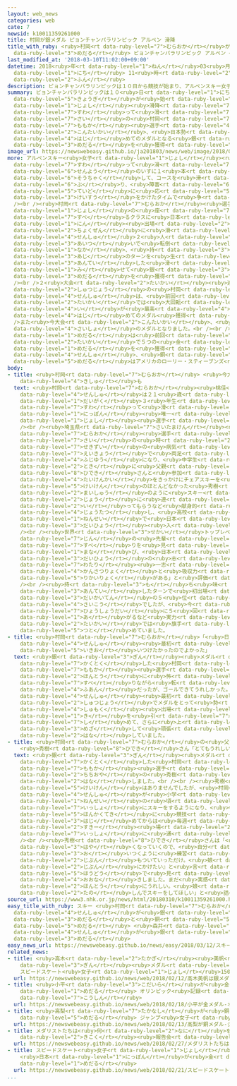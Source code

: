 ```yaml
---
layout: web_news
categories: web
cate: 7
newsid: k10011359261000
title: 村岡が銀メダル ピョンチャンパラリンピック アルペン 滑降
title_with_ruby: <ruby>村岡<rt data-ruby-level="7">むらおか</rt></ruby>が<ruby>銀<rt data-ruby-level="3">ぎん</rt></ruby><ruby>メダル<rt
  data-ruby-level="3">めだる</rt></ruby> ピョンチャンパラリンピック アルペン <ruby>滑降<rt data-ruby-level="7">かっこう</rt></ruby>
last_modified_at: '2018-03-10T11:02:00+09:00'
datetime: 2018<ruby>年<rt data-ruby-level="1">ねん</rt></ruby>03<ruby>月<rt data-ruby-level="1">がつ</rt></ruby>10<ruby>日<rt
  data-ruby-level="1">にち</rt></ruby> 11<ruby>時<rt data-ruby-level="2">じ</rt></ruby>02<ruby>分<rt
  data-ruby-level="2">ふん</rt></ruby>
description: ピョンチャンパラリンピックは１０日から競技が始まり、アルペンスキー女子滑降の座って滑るクラスで、２１歳の村岡桃佳選手が、今大会、日本勢初めてのメダルとなる銀メダルを獲得しました。
summary: ピョンチャンパラリンピックは１０<ruby>日<rt data-ruby-level="1">にち</rt></ruby>から<ruby>競技<rt
  data-ruby-level="5">きょうぎ</rt></ruby>が<ruby>始<rt data-ruby-level="3">はじ</rt></ruby>まり、アルペンスキー<ruby>女子<rt
  data-ruby-level="1">じょし</rt></ruby><ruby>滑降<rt data-ruby-level="7">かっこう</rt></ruby>の<ruby>座<rt
  data-ruby-level="7">すわ</rt></ruby>って<ruby>滑<rt data-ruby-level="7">すべ</rt></ruby>るクラスで、２１<ruby>歳<rt
  data-ruby-level="7">さい</rt></ruby>の<ruby>村岡<rt data-ruby-level="7">むらおか</rt></ruby><ruby>桃佳<rt
  data-ruby-level="7">ももか</rt></ruby><ruby>選手<rt data-ruby-level="4">せんしゅ</rt></ruby>が、<ruby>今大会<rt
  data-ruby-level="2">こんたいかい</rt></ruby>、<ruby>日本勢<rt data-ruby-level="5">にほんぜい</rt></ruby><ruby>初<rt
  data-ruby-level="4">はじ</rt></ruby>めてのメダルとなる<ruby>銀<rt data-ruby-level="3">ぎん</rt></ruby><ruby>メダル<rt
  data-ruby-level="3">めだる</rt></ruby>を<ruby>獲得<rt data-ruby-level="7">かくとく</rt></ruby>しました。
image_url: https://newswebeasy.github.io/ja201803/news/web/image/2018/03/10/K10011359261_1803121559_1803121601_01_02.jpg
more: アルペンスキー<ruby>女子<rt data-ruby-level="1">じょし</rt></ruby><ruby>滑降<rt data-ruby-level="7">かっこう</rt></ruby>の<ruby>座<rt
  data-ruby-level="7">すわ</rt></ruby>って<ruby>滑<rt data-ruby-level="7">すべ</rt></ruby>るクラスは、<ruby>専用<rt
  data-ruby-level="6">せんよう</rt></ruby>のいすに１<ruby>本<rt data-ruby-level="1">ぽん</rt></ruby>のスキーを<ruby>装着<rt
  data-ruby-level="6">そうちゃく</rt></ruby>して、コースを<ruby>滑<rt data-ruby-level="7">すべ</rt></ruby>り<ruby>降<rt
  data-ruby-level="6">ぶ</rt></ruby>り、<ruby>障害<rt data-ruby-level="6">しょうがい</rt></ruby>の<ruby>程度<rt
  data-ruby-level="5">ていど</rt></ruby>に<ruby>応<rt data-ruby-level="5">おう</rt></ruby>じた<ruby>係数<rt
  data-ruby-level="3">けいすう</rt></ruby>をかけたタイムで<ruby>争<rt data-ruby-level="4">あらそ</rt></ruby>います。<br
  /><br /><ruby>村岡<rt data-ruby-level="7">むらおか</rt></ruby><ruby>選手<rt data-ruby-level="4">せんしゅ</rt></ruby>は<ruby>女子<rt
  data-ruby-level="1">じょし</rt></ruby>の<ruby>座<rt data-ruby-level="7">すわ</rt></ruby>って<ruby>滑<rt
  data-ruby-level="7">すべ</rt></ruby>るクラスに<ruby>日本<rt data-ruby-level="1">にっぽん</rt></ruby>からただ１<ruby>人<rt
  data-ruby-level="1">にん</rt></ruby><ruby>出場<rt data-ruby-level="2">しゅつじょう</rt></ruby>し、<ruby>直前<rt
  data-ruby-level="2">ちょくぜん</rt></ruby>に<ruby>滑<rt data-ruby-level="7">すべ</rt></ruby>った<ruby>選手<rt
  data-ruby-level="4">せんしゅ</rt></ruby>２<ruby>人<rt data-ruby-level="1">にん</rt></ruby>が<ruby>相次<rt
  data-ruby-level="3">あいつ</rt></ruby>いで<ruby>転倒<rt data-ruby-level="7">てんとう</rt></ruby>する<ruby>中<rt
  data-ruby-level="1">なか</rt></ruby>、<ruby>持<rt data-ruby-level="3">も</rt></ruby>ち<ruby>味<rt
  data-ruby-level="3">あじ</rt></ruby>のターンを<ruby>生<rt data-ruby-level="1">い</rt></ruby>かした<ruby>安定<rt
  data-ruby-level="3">あんてい</rt></ruby>した<ruby>滑<rt data-ruby-level="7">すべ</rt></ruby>りを<ruby>見<rt
  data-ruby-level="1">み</rt></ruby>せて<ruby>銀<rt data-ruby-level="3">ぎん</rt></ruby><ruby>メダル<rt
  data-ruby-level="3">めだる</rt></ruby>を<ruby>獲得<rt data-ruby-level="7">かくとく</rt></ruby>しました。<br
  /><br />２<ruby>大会<rt data-ruby-level="2">たいかい</rt></ruby><ruby>連続<rt data-ruby-level="4">れんぞく</rt></ruby><ruby>出場<rt
  data-ruby-level="2">しゅつじょう</rt></ruby>の<ruby>村岡<rt data-ruby-level="7">むらおか</rt></ruby><ruby>選手<rt
  data-ruby-level="4">せんしゅ</rt></ruby>は、<ruby>前回<rt data-ruby-level="2">ぜんかい</rt></ruby>のソチ<ruby>大会<rt
  data-ruby-level="2">たいかい</rt></ruby>では<ruby>大回転<rt data-ruby-level="3">だいかいてん</rt></ruby>の５<ruby>位<rt
  data-ruby-level="4">い</rt></ruby>が<ruby>最高<rt data-ruby-level="4">さいこう</rt></ruby>で、これが<ruby>初<rt
  data-ruby-level="4">はじ</rt></ruby>めてのメダル<ruby>獲得<rt data-ruby-level="7">かくとく</rt></ruby>です。<br
  />また<ruby>今大会<rt data-ruby-level="2">こんたいかい</rt></ruby>、<ruby>日本勢<rt data-ruby-level="5">にほんぜい</rt></ruby><ruby>最初<rt
  data-ruby-level="4">さいしょ</rt></ruby>のメダルとなりました。<br /><br /><ruby>金<rt data-ruby-level="1">きん</rt></ruby><ruby>メダル<rt
  data-ruby-level="1">めだる</rt></ruby>は<ruby>前回<rt data-ruby-level="2">ぜんかい</rt></ruby>のソチ<ruby>大会<rt
  data-ruby-level="2">たいかい</rt></ruby>で５つの<ruby>金<rt data-ruby-level="1">きん</rt></ruby><ruby>メダル<rt
  data-ruby-level="1">めだる</rt></ruby>を<ruby>獲得<rt data-ruby-level="7">かくとく</rt></ruby>したドイツのアンナ・シャッフェルフーバー<ruby>選手<rt
  data-ruby-level="4">せんしゅ</rt></ruby>、<ruby>銅<rt data-ruby-level="5">どう</rt></ruby><ruby>メダル<rt
  data-ruby-level="5">めだる</rt></ruby>はアメリカのローリー・スティーブンズ<ruby>選手<rt data-ruby-level="4">せんしゅ</rt></ruby>でした。
body:
- title: <ruby>村岡<rt data-ruby-level="7">むらおか</rt></ruby> <ruby>今大会<rt data-ruby-level="2">こんたいかい</rt></ruby>は<ruby>旗手<rt
    data-ruby-level="4">きしゅ</rt></ruby>も
  text: <ruby>村岡<rt data-ruby-level="7">むらおか</rt></ruby><ruby>桃佳<rt data-ruby-level="7">ももか</rt></ruby><ruby>選手<rt
    data-ruby-level="4">せんしゅ</rt></ruby>は２１<ruby>歳<rt data-ruby-level="7">さい</rt></ruby>の<ruby>大学<rt
    data-ruby-level="1">だいがく</rt></ruby>３<ruby>年生<rt data-ruby-level="1">ねんせい</rt></ruby>。<ruby>座<rt
    data-ruby-level="7">すわ</rt></ruby>って<ruby>滑<rt data-ruby-level="7">すべ</rt></ruby>るクラスでは<ruby>日本<rt
    data-ruby-level="1">にっぽん</rt></ruby><ruby>唯一<rt data-ruby-level="7">ゆいいつ</rt></ruby>の<ruby>女子<rt
    data-ruby-level="1">じょし</rt></ruby><ruby>選手<rt data-ruby-level="4">せんしゅ</rt></ruby>です。<br
    /><br /><ruby>埼玉県<rt data-ruby-level="7">さいたまけん</rt></ruby><ruby>出身<rt data-ruby-level="3">しゅっしん</rt></ruby>の<ruby>村岡<rt
    data-ruby-level="7">むらおか</rt></ruby><ruby>選手<rt data-ruby-level="4">せんしゅ</rt></ruby>は、４<ruby>歳<rt
    data-ruby-level="7">さい</rt></ruby>の<ruby>時<rt data-ruby-level="2">とき</rt></ruby>に<ruby>脊髄<rt
    data-ruby-level="7">せきずい</rt></ruby>の<ruby>病気<rt data-ruby-level="3">びょうき</rt></ruby>の<ruby>影響<rt
    data-ruby-level="7">えいきょう</rt></ruby>で<ruby>両足<rt data-ruby-level="3">りょうあし</rt></ruby>が<ruby>不自由<rt
    data-ruby-level="4">ふじゆう</rt></ruby>になり、<ruby>中学生<rt data-ruby-level="1">ちゅうがくせい</rt></ruby>の<ruby>時<rt
    data-ruby-level="2">とき</rt></ruby>に<ruby>父親<rt data-ruby-level="2">ちちおや</rt></ruby>・<ruby>秀樹<rt
    data-ruby-level="8">ひでき</rt></ruby>さんと<ruby>参加<rt data-ruby-level="4">さんか</rt></ruby>した<ruby>体験会<rt
    data-ruby-level="4">たいけんかい</rt></ruby>をきっかけにチェアスキーを<ruby>始<rt data-ruby-level="3">はじ</rt></ruby>めました。スキー<ruby>経験<rt
    data-ruby-level="5">けいけん</rt></ruby>のほとんどなかった<ruby>秀樹<rt data-ruby-level="8">ひでき</rt></ruby>さんに<ruby>毎週<rt
    data-ruby-level="2">まいしゅう</rt></ruby>のように<ruby>スキー<rt data-ruby-level="2">すきー</rt></ruby><ruby>場<rt
    data-ruby-level="2">じょう</rt></ruby>に<ruby>連<rt data-ruby-level="4">つ</rt></ruby>れて<ruby>行<rt
    data-ruby-level="2">い</rt></ruby>ってもらうなど<ruby>献身的<rt data-ruby-level="7">けんしんてき</rt></ruby>なサポートもあってめきめきと<ruby>上達<rt
    data-ruby-level="4">じょうたつ</rt></ruby>し、<ruby>高校<rt data-ruby-level="2">こうこう</rt></ruby>２<ruby>年生<rt
    data-ruby-level="1">ねんせい</rt></ruby>で<ruby>日本<rt data-ruby-level="1">にっぽん</rt></ruby><ruby>代表<rt
    data-ruby-level="3">だいひょう</rt></ruby><ruby>入<rt data-ruby-level="1">い</rt></ruby>りしました。<br
    /><br /><ruby>世界<rt data-ruby-level="3">せかい</rt></ruby>トップレベルの<ruby>男子<rt data-ruby-level="1">だんし</rt></ruby>のチェアスキー<ruby>陣<rt
    data-ruby-level="7">じん</rt></ruby>の<ruby>先輩<rt data-ruby-level="7">せんぱい</rt></ruby>たちの<ruby>滑<rt
    data-ruby-level="7">すべ</rt></ruby>りを<ruby>見<rt data-ruby-level="1">み</rt></ruby>て<ruby>学<rt
    data-ruby-level="1">まな</rt></ruby>び、<ruby>日本<rt data-ruby-level="1">にっぽん</rt></ruby><ruby>代表<rt
    data-ruby-level="3">だいひょう</rt></ruby>の<ruby>志<rt data-ruby-level="5">こころざし</rt></ruby><ruby>渡<rt
    data-ruby-level="7">わたり</rt></ruby><ruby>一志<rt data-ruby-level="5">いちし</rt></ruby>ヘッドコーチも「<ruby>観察力<rt
    data-ruby-level="4">かんさつりょく</rt></ruby>と<ruby>吸収力<rt data-ruby-level="6">きゅうしゅうりょく</rt></ruby>、それに<ruby>理解力<rt
    data-ruby-level="5">りかいりょく</rt></ruby>がある」と<ruby>評価<rt data-ruby-level="5">ひょうか</rt></ruby>しています。<br
    /><br /><ruby>持<rt data-ruby-level="3">も</rt></ruby>ち<ruby>味<rt data-ruby-level="3">あじ</rt></ruby>は<ruby>安定<rt
    data-ruby-level="3">あんてい</rt></ruby>したターンで<ruby>初出場<rt data-ruby-level="4">はつしゅつじょう</rt></ruby>のソチパラリンピックでは<ruby>大回転<rt
    data-ruby-level="3">だいかいてん</rt></ruby>の５<ruby>位<rt data-ruby-level="4">い</rt></ruby>が<ruby>最高<rt
    data-ruby-level="4">さいこう</rt></ruby>でしたが、<ruby>今<rt data-ruby-level="2">いま</rt></ruby>シーズンは、ワールドカップで<ruby>表彰台<rt
    data-ruby-level="7">ひょうしょうだい</rt></ruby>に５<ruby>回<rt data-ruby-level="2">かい</rt></ruby><ruby>上<rt
    data-ruby-level="1">あ</rt></ruby>がるなど<ruby>実力<rt data-ruby-level="3">じつりょく</rt></ruby>をつけ、ピョンチャン<ruby>大会<rt
    data-ruby-level="2">たいかい</rt></ruby>では<ruby>旗手<rt data-ruby-level="4">きしゅ</rt></ruby>を<ruby>務<rt
    data-ruby-level="5">つと</rt></ruby>めていました。
- title: <ruby>村岡<rt data-ruby-level="7">むらおか</rt></ruby>「<ruby>日本<rt data-ruby-level="1">にっぽん</rt></ruby><ruby>選手<rt
    data-ruby-level="4">せんしゅ</rt></ruby><ruby>最初<rt data-ruby-level="4">さいしょ</rt></ruby>で<ruby>勢<rt
    data-ruby-level="5">いきお</rt></ruby>いつけたかったのでよかった」
  text: <ruby>銀<rt data-ruby-level="3">ぎん</rt></ruby><ruby>メダル<rt data-ruby-level="3">めだる</rt></ruby>を<ruby>獲得<rt
    data-ruby-level="7">かくとく</rt></ruby>した<ruby>村岡<rt data-ruby-level="7">むらおか</rt></ruby><ruby>桃佳<rt
    data-ruby-level="7">ももか</rt></ruby><ruby>選手<rt data-ruby-level="4">せんしゅ</rt></ruby>は「<ruby>本当<rt
    data-ruby-level="2">ほんとう</rt></ruby>に<ruby>怖<rt data-ruby-level="7">こわ</rt></ruby>くて、<ruby>滑<rt
    data-ruby-level="7">すべ</rt></ruby>りながら<ruby>転<rt data-ruby-level="3">ころ</rt></ruby>ばないか<ruby>不安<rt
    data-ruby-level="4">ふあん</rt></ruby>だったが、ゴールできてうれしかった。<ruby>日本<rt data-ruby-level="1">にっぽん</rt></ruby><ruby>選手<rt
    data-ruby-level="4">せんしゅ</rt></ruby><ruby>最初<rt data-ruby-level="4">さいしょ</rt></ruby>の<ruby>出場<rt
    data-ruby-level="2">しゅつじょう</rt></ruby>でメダルをとって<ruby>勢<rt data-ruby-level="5">いきお</rt></ruby>いをつけたかったのでよかった。あと４<ruby>種目<rt
    data-ruby-level="4">しゅもく</rt></ruby><ruby>出場<rt data-ruby-level="2">しゅつじょう</rt></ruby>するので、<ruby>気<rt
    data-ruby-level="1">き</rt></ruby>を<ruby>引<rt data-ruby-level="7">ひ</rt></ruby>き<ruby>締<rt
    data-ruby-level="7">し</rt></ruby>めて、さらに<ruby>上<rt data-ruby-level="1">うえ</rt></ruby>を<ruby>目指<rt
    data-ruby-level="3">めざ</rt></ruby>して<ruby>頑張<rt data-ruby-level="7">がんば</rt></ruby>りたい」と<ruby>話<rt
    data-ruby-level="2">はな</rt></ruby>していました。
- title: <ruby>村岡<rt data-ruby-level="7">むらおか</rt></ruby>の<ruby>父<rt data-ruby-level="2">ちち</rt></ruby>
    <ruby>秀樹<rt data-ruby-level="8">ひでき</rt></ruby>さん「とてもうれしい」
  text: <ruby>銀<rt data-ruby-level="3">ぎん</rt></ruby><ruby>メダル<rt data-ruby-level="3">めだる</rt></ruby>を<ruby>獲得<rt
    data-ruby-level="7">かくとく</rt></ruby>した<ruby>村岡<rt data-ruby-level="7">むらおか</rt></ruby><ruby>桃佳<rt
    data-ruby-level="7">ももか</rt></ruby><ruby>選手<rt data-ruby-level="4">せんしゅ</rt></ruby>の<ruby>父親<rt
    data-ruby-level="2">ちちおや</rt></ruby>の<ruby>秀樹<rt data-ruby-level="8">ひでき</rt></ruby>さんはレースのあと、「どきどきでしたがとてもうれしい」と<ruby>話<rt
    data-ruby-level="2">はな</rt></ruby>しました。<br /><br /><ruby>秀樹<rt data-ruby-level="8">ひでき</rt></ruby>さんはスキーの<ruby>経験<rt
    data-ruby-level="5">けいけん</rt></ruby>はありませんでしたが、<ruby>村岡<rt data-ruby-level="7">むらおか</rt></ruby><ruby>選手<rt
    data-ruby-level="4">せんしゅ</rt></ruby>が<ruby>小学<rt data-ruby-level="1">しょうがく</rt></ruby>３<ruby>年生<rt
    data-ruby-level="1">ねんせい</rt></ruby>の<ruby>頃<rt data-ruby-level="7">ころ</rt></ruby>に<ruby>一緒<rt
    data-ruby-level="7">いっしょ</rt></ruby>にスキーをするようになり、<ruby>中学生<rt data-ruby-level="1">ちゅうがくせい</rt></ruby>になって<ruby>本格的<rt
    data-ruby-level="5">ほんかくてき</rt></ruby>に<ruby>競技<rt data-ruby-level="5">きょうぎ</rt></ruby>を<ruby>始<rt
    data-ruby-level="3">はじ</rt></ruby>めてからは<ruby>毎週<rt data-ruby-level="2">まいしゅう</rt></ruby>のように<ruby>スキー<rt
    data-ruby-level="2">すきー</rt></ruby><ruby>場<rt data-ruby-level="2">じょう</rt></ruby>に<ruby>一緒<rt
    data-ruby-level="7">いっしょ</rt></ruby>に<ruby>通<rt data-ruby-level="2">とお</rt></ruby>っていました。<br
    /><br /><ruby>秀樹<rt data-ruby-level="8">ひでき</rt></ruby>さんは「<ruby>娘<rt data-ruby-level="7">むすめ</rt></ruby>がどんどん<ruby>速<rt
    data-ruby-level="3">はや</rt></ruby>くなっていくので、<ruby>自分<rt data-ruby-level="2">じぶん</rt></ruby>もそれに<ruby>追<rt
    data-ruby-level="3">お</rt></ruby>いつくように<ruby>練習<rt data-ruby-level="3">れんしゅう</rt></ruby>した。<ruby>自分<rt
    data-ruby-level="2">じぶん</rt></ruby>もついていっただけ。<ruby>娘<rt data-ruby-level="7">むすめ</rt></ruby>が『メダルを<ruby>自分<rt
    data-ruby-level="2">じぶん</rt></ruby>にかけたい』と<ruby>言<rt data-ruby-level="2">い</rt></ruby>っていると<ruby>報道<rt
    data-ruby-level="5">ほうどう</rt></ruby>で<ruby>見<rt data-ruby-level="1">み</rt></ruby>て、<ruby>大泣<rt
    data-ruby-level="4">おおな</rt></ruby>きしました。まだ<ruby>実感<rt data-ruby-level="3">じっかん</rt></ruby>はわかないけど<ruby>本当<rt
    data-ruby-level="2">ほんとう</rt></ruby>にうれしい。<ruby>娘<rt data-ruby-level="7">むすめ</rt></ruby>はこれからも<ruby>楽<rt
    data-ruby-level="2">たの</rt></ruby>しんでスキーをしてほしい」と<ruby>話<rt data-ruby-level="2">はな</rt></ruby>しました。
source_url: https://www3.nhk.or.jp/news/html/20180310/k10011359261000.html
easy_title_with_ruby: スキー <ruby>村岡<rt data-ruby-level="7">むらおか</rt></ruby><ruby>選手<rt
  data-ruby-level="4">せんしゅ</rt></ruby>が<ruby>銀<rt data-ruby-level="3">ぎん</rt></ruby><ruby>メダル<rt
  data-ruby-level="3">めだる</rt></ruby>と<ruby>銅<rt data-ruby-level="5">どう</rt></ruby><ruby>メダル<rt
  data-ruby-level="5">めだる</rt></ruby> <ruby>森井<rt data-ruby-level="7">もりい</rt></ruby><ruby>選手<rt
  data-ruby-level="4">せんしゅ</rt></ruby>が<ruby>銀<rt data-ruby-level="3">ぎん</rt></ruby><ruby>メダル<rt
  data-ruby-level="3">めだる</rt></ruby>
easy_news_url: https://newswebeasy.github.io/news/easy/2018/03/12/スキー-村岡選手が銀メダルと銅メダル-森井選手が銀メダル
related_news:
- title: <ruby>高木<rt data-ruby-level="2">たかぎ</rt></ruby><ruby>美帆<rt data-ruby-level="8">みほ</rt></ruby>は<ruby>銀<rt
    data-ruby-level="3">ぎん</rt></ruby><ruby>メダル<rt data-ruby-level="3">めだる</rt></ruby>
    スピードスケート<ruby>女子<rt data-ruby-level="1">じょし</rt></ruby>1500m
  url: https://newswebeasy.github.io/news/web/2018/02/12/高木美帆は銀メダル-スピードスケート女子1500m
- title: <ruby>小平<rt data-ruby-level="3">こだいら</rt></ruby>が<ruby>金<rt data-ruby-level="1">きん</rt></ruby><ruby>メダル<rt
    data-ruby-level="1">めだる</rt></ruby> オリンピック<ruby>記録<rt data-ruby-level="4">きろく</rt></ruby>も<ruby>更新<rt
    data-ruby-level="7">こうしん</rt></ruby>
  url: https://newswebeasy.github.io/news/web/2018/02/18/小平が金メダル-オリンピック記録も更新
- title: <ruby>高梨<rt data-ruby-level="7">たかなし</rt></ruby>が<ruby>銅<rt data-ruby-level="5">どう</rt></ruby><ruby>メダル<rt
    data-ruby-level="5">めだる</rt></ruby> ジャンプ<ruby>女子<rt data-ruby-level="1">じょし</rt></ruby>
  url: https://newswebeasy.github.io/news/web/2018/02/13/高梨が銅メダル-ジャンプ女子
- title: メダリストたちは<ruby>何<rt data-ruby-level="2">なに</rt></ruby>を<ruby>語<rt data-ruby-level="2">かた</rt></ruby>る？<ruby>帰国<rt
    data-ruby-level="2">きこく</rt></ruby><ruby>報告会<rt data-ruby-level="5">ほうこくかい</rt></ruby>
  url: https://newswebeasy.github.io/news/web/2018/02/27/メダリストたちは何を語る帰国報告会
- title: スピードスケート<ruby>女子<rt data-ruby-level="1">じょし</rt></ruby><ruby>団体<rt data-ruby-level="5">だんたい</rt></ruby>パシュート
    <ruby>日本<rt data-ruby-level="1">にっぽん</rt></ruby>が<ruby>金<rt data-ruby-level="1">きん</rt></ruby><ruby>メダル<rt
    data-ruby-level="1">めだる</rt></ruby>
  url: https://newswebeasy.github.io/news/web/2018/02/21/スピードスケート女子団体パシュート-日本が金メダル
...
```

